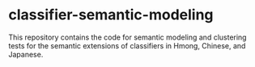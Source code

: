 # classifier-semantic-modeling

This repository contains the code for semantic modeling and clustering tests for the semantic extensions of classifiers in Hmong, Chinese, and Japanese.
